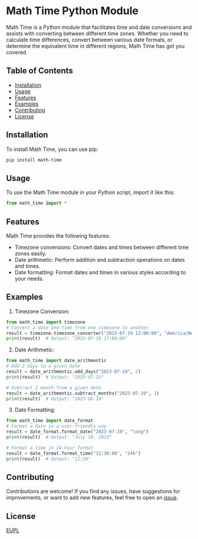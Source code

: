 # Math Time Python Module

Math Time is a Python module that facilitates time and date conversions and assists with converting between different time zones. Whether you need to calculate time differences, convert between various date formats, or determine the equivalent time in different regions, Math Time has got you covered.

## Table of Contents

- [Installation](#installation)
- [Usage](#usage)
- [Features](#features)
- [Examples](#examples)
- [Contributing](#contributing)
- [License](#license)

## Installation

To install Math Time, you can use pip:

```bash
pip install math-time
```

## Usage

To use the Math Time module in your Python script, import it like this:

```python
from math_time import *
```

## Features

Math Time provides the following features:

- Timezone conversions: Convert dates and times between different time zones easily.
- Date arithmetic: Perform addition and subtraction operations on dates and times.
- Date formatting: Format dates and times in various styles according to your needs.

## Examples

1. Timezone Conversion:

```python
from math_time import timezone
# Convert a date and time from one timezone to another
result = timezone.timezone_converter("2023-07-19 12:00:00", "America/New_York", "Europe/London")
print(result)  # Output: "2023-07-19 17:00:00"
```

2. Date Arithmetic:

```python
from math_time import date_arithmentic
# Add 2 days to a given date
result = date_arithmentic.add_days("2023-07-19", 2)
print(result)  # Output: "2023-07-21"

# Subtract 1 month from a given date
result = date_arithmentic.subtract_months("2023-07-19", 1)
print(result)  # Output: "2023-06-19"

```

3. Date Formatting:

```python
from math_time import date_format
# Format a date in a user-friendly way
result = date_format.format_date("2023-07-19", "long")
print(result)  # Output: "July 19, 2023"

# Format a time in 24-hour format
result = date_format.format_time("12:30:00", "24h")
print(result)  # Output: "12:30"

```

## Contributing

Contributions are welcome! If you find any issues, have suggestions for improvements, or want to add new features, feel free to open an [issue](https://git.w3i.eu/Kilian/math_time/issues).

## License

[EUPL](https://eupl.eu/1.2/en/)
